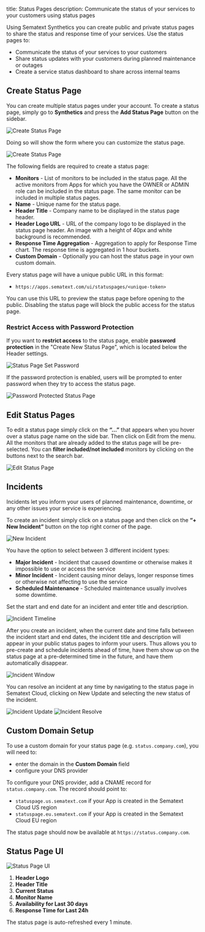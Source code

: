 title: Status Pages
description: Communicate the status of your services to your customers using status pages

Using Sematext Synthetics you can create public and private status pages to share the status and response time of your services. Use the status pages to:

* Communicate the status of your services to your customers
* Share status updates with your customers during planned maintenance or outages
* Create a service status dashboard to share across internal teams

## Create Status Page

You can create multiple status pages under your account. To create a status page, simply go to **Synthetics** and press the **Add Status Page** button on the sidebar.


![Create Status Page](../images/synthetics/status-page-new.png)

Doing so will show the form where you can customize the status page. 

![Create Status Page](../images/synthetics/status-page-create-2.png)

The following fields are required to create a status page:

* **Monitors** - List of monitors to be included in the status page. All the active monitors from Apps for which you have the OWNER or ADMIN role can be included in the status page. The same monitor can be included in multiple status pages.
* **Name** - Unique name for the status page.
* **Header Title** - Company name to be displayed in the status page header.
* **Header Logo URL** - URL of the company logo to be displayed in the status page header. An image with a height of 40px and white background is recommended.
* **Response Time Aggregation** - Aggregation to apply for Response Time chart. The response time is aggregated in 1 hour buckets.
* **Custom Domain** - Optionally you can host the status page in your own custom domain.

Every status page will have a unique public URL in this format:

* `https://apps.sematext.com/ui/statuspages/<unique-token>`

You can use this URL to preview the status page before opening to the public. Disabling the status page will block the public access for the status page.

### Restrict Access with Password Protection

If you want to **restrict access** to the status page, enable **password protection** in the "Create New Status Page", which is located below the Header settings. 

![Status Page Set Password](../images/synthetics/status-page-set-password.png)

If the password protection is enabled, users will be prompted to enter password when they try to access the status page.

![Password Protected Status Page](../images/synthetics/status-page-password-protected.png)

## Edit Status Pages

To edit a status page simply click on the **“...”** that appears when you hover over a status page name on the side bar. Then click on Edit from the menu.
All the monitors that are already added to the status page will be pre-selected. 
You can **filter included/not included** monitors by clicking on the buttons next to the search bar.

![Edit Status Page](../images/synthetics/status-page-edit.png)

## Incidents

Incidents let you inform your users of planned maintenance, downtime, or any other issues your service is experiencing.

To create an incident simply click on a status page and then click on the **“+ New Incident”** button on the top right corner of the page.

![New Incident](../images/synthetics/incident-new.png)

You have the option to select between 3 different incident types:

* **Major Incident** - Incident that caused downtime or otherwise makes it impossible to use or access the service
* **Minor Incident** - Incident causing minor delays, longer response times or otherwise not affecting to use the service
* **Scheduled Maintenance** - Scheduled maintenance  usually involves some downtime.

Set the start and end date for an incident and enter title and description.

![Incident Timeline](../images/synthetics/incident-create.png)

After you create an incident, when the current date and time falls between the incident start and end dates, the incident title and description will appear in your public status pages to inform your users. Thus allows you to pre-create and schedule incidents ahead of time, have them show up on the status page at a pre-determined time in the future, and have them automatically disappear.

![Incident Window](../images/synthetics/incident-window.png)

You can resolve an incident at any time by navigating to the status page in Sematext Cloud, clicking on New Update and selecting the new status of the incident.

![Incident Update](../images/synthetics/incident-update.png)
![Incident Resolve](../images/synthetics/incident-resolve.png)

## Custom Domain Setup

To use a custom domain for your status page (e.g. `status.company.com`), you will need to:

 * enter the domain in the **Custom Domain** field
 * configure your DNS provider

To configure your DNS provider, add a CNAME record for `status.company.com`. The record should point to:

 * `statuspage.us.sematext.com` if your App is created in the Sematext Cloud US region
 * `statuspage.eu.sematext.com` if your App is created in the Sematext Cloud EU region

The status page should now be available at  `https://status.company.com`.

## Status Page UI

![Status Page UI](../images/synthetics/status-page-ui.png)

1. **Header Logo**
2. **Header Title**
3. **Current Status**
4. **Monitor Name**
5. **Availability for Last 30 days**
6. **Response Time for Last 24h**

The status page is auto-refreshed every 1 minute.
